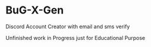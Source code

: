 # BuG-X-Gen
Discord Account Creator with email and sms verify 

Unfinished work in Progress just for Educational Purpose
